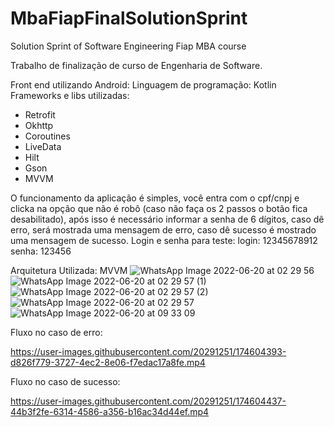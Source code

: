 # MbaFiapFinalSolutionSprint
Solution Sprint of Software Engineering Fiap MBA course

Trabalho de finalização de curso de Engenharia de Software.

Front end utilizando Android:
Linguagem de programação: Kotlin
Frameworks e libs utilizadas:
- Retrofit
- Okhttp
- Coroutines
- LiveData
- Hilt
- Gson
- MVVM

O funcionamento da aplicação é simples, você entra com o cpf/cnpj e clicka na opção que não é robô (caso não faça os 2 passos o botão fica desabilitado), após isso é necessário informar a senha de 6 dígitos, caso dê erro, será mostrada uma mensagem de erro, caso dê sucesso é mostrado uma mensagem de sucesso.
Login e senha para teste: login: 12345678912 senha: 123456

Arquitetura Utilizada: MVVM
![WhatsApp Image 2022-06-20 at 02 29 56](https://user-images.githubusercontent.com/20291251/174531569-6656e79c-30f4-4a12-a76c-03d7fa30f2e0.jpeg)
![WhatsApp Image 2022-06-20 at 02 29 57 (1)](https://user-images.githubusercontent.com/20291251/174531577-e021574f-8074-4bf7-8331-1adce3eecbca.jpeg)
![WhatsApp Image 2022-06-20 at 02 29 57 (2)](https://user-images.githubusercontent.com/20291251/174531588-a11417df-2b6b-4e72-ac6a-89cbe0d16967.jpeg)
![WhatsApp Image 2022-06-20 at 02 29 57](https://user-images.githubusercontent.com/20291251/174531596-ffea1c4f-a4ba-4e00-a1a8-ec9a2f4e0c14.jpeg)
![WhatsApp Image 2022-06-20 at 09 33 09](https://user-images.githubusercontent.com/20291251/174602823-492bd44b-2c38-4bca-8757-6c3a903d7d37.jpeg)

Fluxo no caso de erro:


https://user-images.githubusercontent.com/20291251/174604393-d826f779-3727-4ec2-8e06-f7edac17a8fe.mp4

Fluxo no caso de sucesso:

https://user-images.githubusercontent.com/20291251/174604437-44b3f2fe-6314-4586-a356-b16ac34d44ef.mp4



